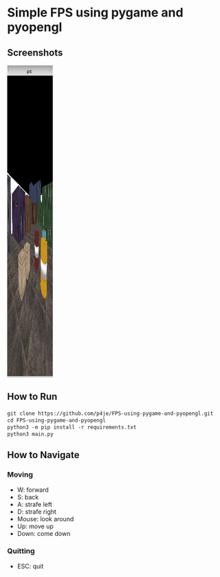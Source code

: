 
# Simple FPS using pygame and pyopengl

## Screenshots
<img  src="screenshots/simple_fps.png" width="106" height="727">

## How to Run

```shell
git clone https://github.com/p4je/FPS-using-pygame-and-pyopengl.git
cd FPS-using-pygame-and-pyopengl
python3 -m pip install -r requirements.txt
python3 main.py
```

## How to Navigate

### Moving

- W: forward
- S: back
- A: strafe left
- D: strafe right
- Mouse: look around
- Up: move up
- Down: come down

### Quitting

- ESC: quit
